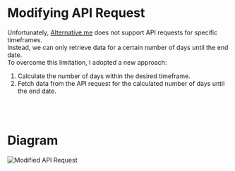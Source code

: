 # Modifying API Request
Unfortunately, [Alternative.me](https://alternative.me/crypto/fear-and-greed-index/#api) does not support API requests for specific timeframes. </br>
Instead, we can only retrieve data for a certain number of days until the end date.</br>
To overcome this limitation, I adopted a new approach:
1. Calculate the number of days within the desired timeframe.
2. Fetch data from the API request for the calculated number of days until the end date.

</br></br>

# Diagram
![Modified API Request](https://github.com/juho-creator/Crypto_AlgoTrading/assets/72856990/abb0fb56-7b32-4431-b74d-d5f9d8e19c18)
